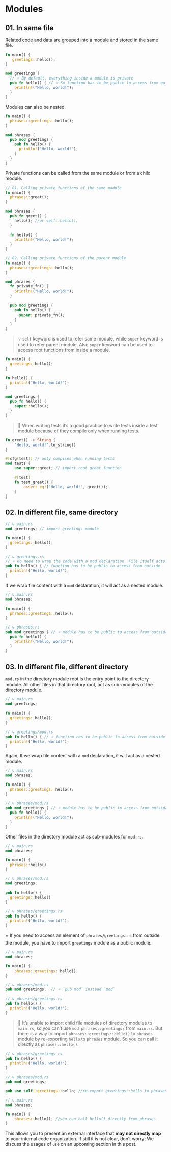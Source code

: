 # Modules

## 01. In same file

Related code and data are grouped into a module and stored in the same file.

```rust
fn main() {
   greetings::hello();
}

mod greetings {
  // ⭐️ By default, everything inside a module is private
  pub fn hello() { // ⭐️ So function has to be public to access from outside
    println!("Hello, world!");
  }
}
```

Modules can also be nested.

```rust
fn main() { 
  phrases::greetings::hello();
}

mod phrases { 
  pub mod greetings { 
    pub fn hello() { 
      println!("Hello, world!");
    }
  }
}
```

Private functions can be called from the same module or from a child module.

```rust
// 01. Calling private functions of the same module
fn main() {
  phrases::greet();
}

mod phrases {
  pub fn greet() {
    hello(); //or self::hello();
  }
  
  fn hello() {
    println!("Hello, world!");
  }
}

// 02. Calling private functions of the parent module
fn main() {
  phrases::greetings::hello();
}

mod phrases {
  fn private_fn() {
    println!("Hello, world!");
  }
  
  pub mod greetings {
    pub fn hello() {
      super::private_fn();
    }
  }
}
```

> 💡 `self` keyword is used to refer same module, while `super` keyword is used to refer parent module. Also `super` keyword can be used to access root functions from inside a module.

```rust
fn main() {
  greetings::hello();
}

fn hello() {
  println!("Hello, world!");
}

mod greetings {
  pub fn hello() {
    super::hello();
  }
}
```

> 🔎 When writing tests it’s a good practice to write tests inside a test module because of they compile only when running tests.

```rust
fn greet() -> String {
    "Hello, world!".to_string()
}

#[cfg(test)] // only compiles when running tests
mod tests {
    use super::greet; // import root greet function

    #[test]
    fn test_greet() {
        assert_eq!("Hello, world!", greet());
    }
}
```

## 02. In different file, same directory

```rust
// ↳ main.rs
mod greetings; // import greetings module

fn main() {
  greetings::hello();
}

// ↳ greetings.rs
// ⭐️ no need to wrap the code with a mod declaration. File itself acts as a module.
pub fn hello() { // function has to be public to access from outside
  println!("Hello, world!");
}
```

If we wrap file content with a `mod` declaration, it will act as a nested module.

```rust
// ↳ main.rs
mod phrases;

fn main() {
  phrases::greetings::hello();
}

// ↳ phrases.rs
pub mod greetings { // ⭐️ module has to be public to access from outside
  pub fn hello() {
    println!("Hello, world!");
  }
}
```

## 03. In different file, different directory

`mod.rs` in the directory module root is the entry point to the directory module. All other files in that directory root, act as sub-modules of the directory module.

```rust
// ↳ main.rs
mod greetings;

fn main() {
  greetings::hello();
}

// ↳ greetings/mod.rs
pub fn hello() { // ⭐️ function has to be public to access from outside
  println!("Hello, world!");
}
```

Again, If we wrap file content with a `mod` declaration, it will act as a nested module.

```rust
// ↳ main.rs
mod phrases;

fn main() {
  phrases::greetings::hello();
}

// ↳ phrases/mod.rs
pub mod greetings { // ⭐️ module has to be public to access from outside
  pub fn hello() {
    println!("Hello, world!");
  }
}
```

Other files in the directory module act as sub-modules for `mod.rs`.

```rust
// ↳ main.rs
mod phrases;

fn main() {
  phrases::hello()
}

// ↳ phrases/mod.rs
mod greetings;

pub fn hello() {
  greetings::hello()
}

// ↳ phrases/greetings.rs
pub fn hello() {
  println!("Hello, world!");
}
```

⭐️ If you need to access an element of `phrases/greetings.rs` from outside the module, you have to import `greetings` module as a public module.

```rust
// ↳ main.rs
mod phrases;

fn main() {
    phrases::greetings::hello();
}

// ↳ phrases/mod.rs
pub mod greetings;  // ⭐️ `pub mod` instead `mod`

// ↳ phrases/greetings.rs
pub fn hello() {
  println!("Hello, world!");
}
```

> 🔎 It’s unable to import child file modules of directory modules to `main.rs`, so you can’t use `mod phrases::greetings;` from `main.rs`. But there is a way to import `phrases::greetings::hello()` to `phrases` module by re-exporting `hello` to `phrases` module. So you can call it directly as `phrases::hello()`.

```rust
// ↳ phrases/greetings.rs
pub fn hello() {
  println!("Hello, world!");
}

// ↳ phrases/mod.rs
pub mod greetings;

pub use self::greetings::hello; //re-export greetings::hello to phrases

// ↳ main.rs
mod phrases;

fn main() {
    phrases::hello(); //you can call hello() directly from phrases
}
```

This allows you to present an external interface that **may not directly map** to your internal code organization. If still it is not clear, don’t worry; We discuss the usages of `use` on an upcoming section in this post.